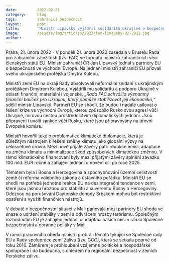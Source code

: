 ```yaml
---
date:         2022-02-21
category:     blog
tags:         zahraničí bezpečnost
layout:       post
title:        "Ministr Lipavský vyjádřil solidaritu Ukrajině o bezpečnosti ve východní Evropě na zasedání Rady pro zahraniční záležitosti v Bruselu"
image:        /assets/img/articles/2022/jan-lipavsky-02-2022.jpg
author:       
---
```


Praha, 21. února 2022 - V pondělí 21. února 2022 zasedala v Bruselu Rada pro zahraniční záležitosti (tzv. FAC) ve formátu ministrů zahraničních věcí členských států EU. Ministr zahraničí ČR Jan Lipavský jednal s partnery EU o bezpečnosti ve východní Evropě. Na jednání ministři zahraničí EU přizvali svého ukrajinského protějška Dmytra Kulebu.

Ministři zemí EU na okraji Rady absolvovali neformální snídani s ukrajinským protějškem Dmytrem Kulebou. Vyjádřili mu solidaritu a podporu Ukrajině v oblasti finanční, materiální i vojenské. *„Rada FAC schválila významný finanční balíček pro Ukrajinu, který pomůže stabilizovat její ekonomiku,“* sdělil ministr Lipavský. Partneři EU se shodli, že budou i nadále usilovat o řešení krize ve východní Evropě, kterou způsobilo Rusko svou agresí vůči Ukrajině, mírovou cestou prostřednictvím diplomatických jednání. Jsou připraveni i uvalit sankce vůči Rusku, které jsou připravovány na úrovni Evropské komise.

Ministři hovořili také o problematice klimatické diplomacie, která je důležitým nástrojem k řešení změny klimatu jako globální výzvy na celosvětové úrovni. Mezi nově přijaté závěry patří redukce emisí, adaptace na změnu klimatu a minimalizace škod způsobených klimatickou změnou. V rámci klimatického financování byly mezi přijatými závěry splnění závazku 100 mld. EUR ročně a zahájení jednání o novém cíli po roce 2025.

Tématem byla i Bosna a Hercegovina a zpochybňování územní celistvosti země či reforma volebního zákona a ústavního pořádku. Ministři EU se shodli na potřebě jednotné reakce EU na desintegrační tendence v zemi, které jsou jasnou hrozbou pro stabilitu a suverenitu Bosny a Hercegoviny. Odezvou na porušování Daytonské dohody Srbskem mohou být restriktivní opatření a využití finančních nástrojů.

V debatě o bezpečnostní situaci v Mali panovala mezi partnery EU shoda ve snaze o udržení stability v zemi a odvrácení hrozby terorismu. Společným rozhodnutím EU je zahájení jednání o adaptaci našich misí v rámci Společné bezpečnostní a obranné politiky v Mali.

V rámci pracovního oběda ministři probrali témata týkající se Společné rady EU a Rady spolupráce zemí Zálivu (tzv. GCC), která se setkala poprvé od roku 2016. Záměrem je prohloubení vzájemné politické a hospodářské spolupráce i do budoucna, s ohledem na regionální bezpečnost v zemích Perského zálivu. 



